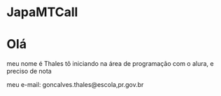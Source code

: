 # JapaMTCall
# Olá 
meu nome é Thales tô iniciando na área de programação com o alura, e preciso de nota

meu e-mail: goncalves.thales@escola,pr.gov.br
